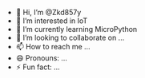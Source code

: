 - 👋 Hi, I’m @Zkd857y
- 👀 I’m interested in IoT
- 🌱 I’m currently learning MicroPython
- 💞️ I’m looking to collaborate on ...
- 📫 How to reach me ...
- 😄 Pronouns: ...
- ⚡ Fun fact: ...

<!---
Zkd857y/Zkd857y is a ✨ special ✨ repository because its `README.md` (this file) appears on your GitHub profile.
You can click the Preview link to take a look at your changes.
--->
